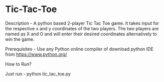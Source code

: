 # Tic-Tac-Toe

Description - A python based 2-player Tic Tac Toe game. It takes input for the respective x and y coordinates of the two players. The two players are named as X and O and will enter their desired coordinates alternatively to win the game.

Prerequisites - Use any Python online compiler of download python IDE from https://www.python.org/

How to Run?

Just run - python tic_tac_toe.py

